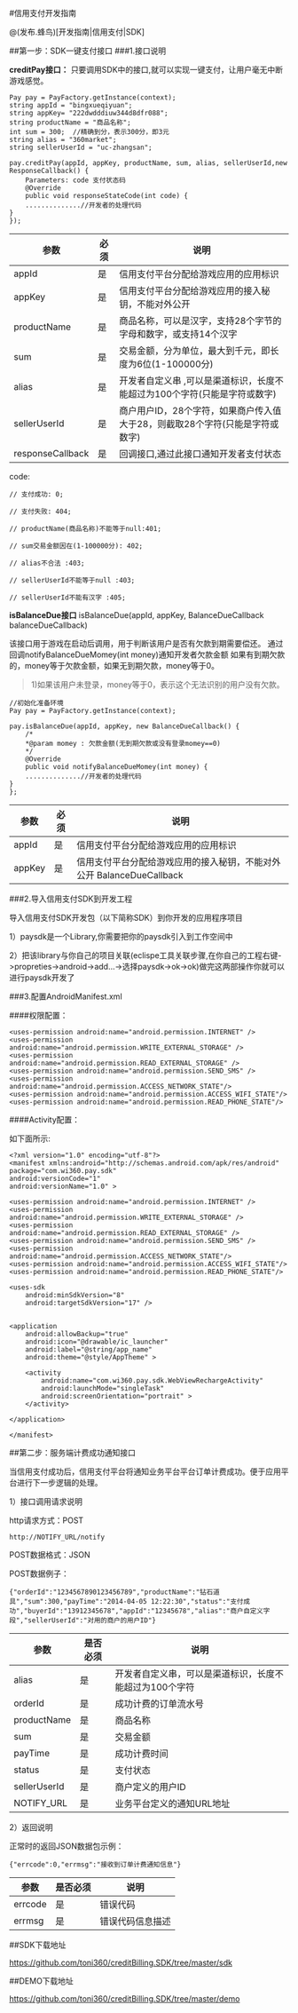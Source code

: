 
#信用支付开发指南

@(发布.蜂鸟)[开发指南|信用支付|SDK]


##第一步：SDK一键支付接口
###1.接口说明

**creditPay接口：**
只要调用SDK中的接口,就可以实现一键支付，让用户毫无中断游戏感觉。
    
    Pay pay = PayFactory.getInstance(context);
    string appId = "bingxueqiyuan";
    string appKey= "222dwdddiuw344d8dfr088";
    string productName = "商品名称";
    int sum = 300;  //精确到分，表示300分，即3元
    string alias = "360market";
    string sellerUserId = "uc-zhangsan";
    
    pay.creditPay(appId, appKey, productName, sum, alias, sellerUserId,new ResponseCallback() {
	    Parameters: code 支付状态码
	    @Override
    	public void responseStateCode(int code) {
		..............//开发者的处理代码
	}
    });
    

参数|必须|说明
---|-------|----  
appId|是|信用支付平台分配给游戏应用的应用标识
appKey|是|信用支付平台分配给游戏应用的接入秘钥，不能对外公开  
productName|是|商品名称，可以是汉字，支持28个字节的字母和数字，或支持14个汉字
sum |是|交易金额，分为单位，最大到千元，即长度为6位(1-100000分)
alias|是|开发者自定义串 ,可以是渠道标识，长度不能超过为100个字符(只能是字符或数字)
sellerUserId|是|商户用户ID，28个字符，如果商户传入值大于28，则截取28个字符(只能是字符或数字)
responseCallback|是|回调接口,通过此接口通知开发者支付状态

code: 

	// 支付成功: 0;

	// 支付失败: 404;

	// productName(商品名称)不能等于null:401;

	// sum交易金额因在(1-100000分): 402;

	// alias不合法 :403;

	// sellerUserId不能等于null :403;

	// sellerUserId不能有汉字 :405;

**isBalanceDue接口**
isBalanceDue(appId, appKey, BalanceDueCallback balanceDueCallback)	

该接口用于游戏在启动后调用，用于判断该用户是否有欠款到期需要偿还。
通过回调notifyBalanceDueMomey(int money)通知开发者欠款金额
如果有到期欠款的，money等于欠款金额，如果无到期欠款，money等于0。

>1)如果该用户未登录，money等于0，表示这个无法识别的用户没有欠款。	

    //初始化准备环境
    Pay pay = PayFactory.getInstance(context);

    pay.isBalanceDue(appId, appKey, new BalanceDueCallback() {
	    /*
	    *@param momey : 欠款金额(无到期欠款或没有登录momey==0)
	    */
        @Override
        public void notifyBalanceDueMomey(int money) {
        ..............//开发者的处理代码
    }
    };
	

参数|必须|说明
----|----|----
appId|是|信用支付平台分配给游戏应用的应用标识
appKey|是|信用支付平台分配给游戏应用的接入秘钥，不能对外公开  BalanceDueCallback|是|如果isBalanceDue(null)没有任何意义


###2.导入信用支付SDK到开发工程

导入信用支付SDK开发包（以下简称SDK）到你开发的应用程序项目

1）paysdk是一个Library,你需要把你的paysdk引入到工作空间中

2）把该library与你自己的项目关联(eclispe工具关联步骤,在你自己的工程右键->propreties->android->add...->选择paysdk->ok->ok)做完这两部操作你就可以进行paysdk开发了


###3.配置AndroidManifest.xml

####权限配置：

    <uses-permission android:name="android.permission.INTERNET" />
    <uses-permission android:name="android.permission.WRITE_EXTERNAL_STORAGE" />
    <uses-permission android:name="android.permission.READ_EXTERNAL_STORAGE" />
    <uses-permission android:name="android.permission.SEND_SMS" />
    <uses-permission android:name="android.permission.ACCESS_NETWORK_STATE"/>
    <uses-permission android:name="android.permission.ACCESS_WIFI_STATE"/>
    <uses-permission android:name="android.permission.READ_PHONE_STATE"/>
####Activity配置：
    <activity
            android:name="com.wi360.pay.sdk.WebViewRechargeActivity">

如下面所示:

    <?xml version="1.0" encoding="utf-8"?>
    <manifest xmlns:android="http://schemas.android.com/apk/res/android"
    package="com.wi360.pay.sdk"
    android:versionCode="1"
    android:versionName="1.0" >

    <uses-permission android:name="android.permission.INTERNET" />
    <uses-permission android:name="android.permission.WRITE_EXTERNAL_STORAGE" />
    <uses-permission android:name="android.permission.READ_EXTERNAL_STORAGE" />
    <uses-permission android:name="android.permission.SEND_SMS" />
    <uses-permission android:name="android.permission.ACCESS_NETWORK_STATE"/>
    <uses-permission android:name="android.permission.ACCESS_WIFI_STATE"/>
    <uses-permission android:name="android.permission.READ_PHONE_STATE"/>
    
    <uses-sdk
        android:minSdkVersion="8"
        android:targetSdkVersion="17" />


    <application
        android:allowBackup="true"
        android:icon="@drawable/ic_launcher"
        android:label="@string/app_name"
        android:theme="@style/AppTheme" >

        <activity
            android:name="com.wi360.pay.sdk.WebViewRechargeActivity"
            android:launchMode="singleTask"
            android:screenOrientation="portrait" >
        </activity>

    </application>

    </manifest>



##第二步：服务端计费成功通知接口


当信用支付成功后，信用支付平台将通知业务平台平台订单计费成功。便于应用平台进行下一步逻辑的处理。

1）接口调用请求说明

http请求方式：POST

    http://NOTIFY_URL/notify

POST数据格式：JSON

POST数据例子：

    {"orderId":"1234567890123456789","productName":"钻石道具","sum":300,"payTime":"2014-04-05 12:22:30","status":"支付成功","buyerId":"13912345678","appId":"12345678","alias":"商户自定义字段","sellerUserId":"对用的商户的用户ID"}

参数|是否必须|说明
---|-------|----
alias|是|开发者自定义串，可以是渠道标识，长度不能超过为100个字符
orderId|是|成功计费的订单流水号
productName|是|商品名称
sum|是|交易金额
payTime|是|成功计费时间
status|是|支付状态
sellerUserId|是|商户定义的用户ID
NOTIFY_URL|是|业务平台定义的通知URL地址

2）返回说明

正常时的返回JSON数据包示例：

    {"errcode":0,"errmsg":"接收到订单计费通知信息"}

参数|是否必须|说明
---|-------|----
errcode|是|错误代码
errmsg|是|错误代码信息描述

##SDK下载地址

https://github.com/toni360/creditBilling.SDK/tree/master/sdk

##DEMO下载地址

https://github.com/toni360/creditBilling.SDK/tree/master/demo



